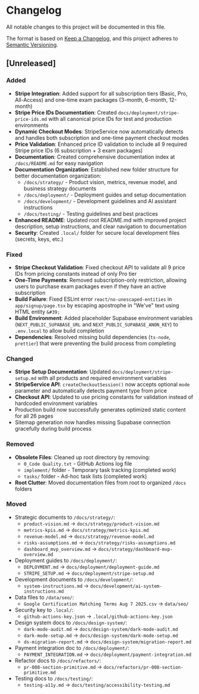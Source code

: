 # Changelog

All notable changes to this project will be documented in this file.

The format is based on [Keep a Changelog](https://keepachangelog.com/en/1.0.0/),
and this project adheres to [Semantic Versioning](https://semver.org/spec/v2.0.0.html).

## [Unreleased]

### Added
- **Stripe Integration**: Added support for all subscription tiers (Basic, Pro, All-Access) and one-time exam packages (3-month, 6-month, 12-month)
- **Stripe Price IDs Documentation**: Created `docs/deployment/stripe-price-ids.md` with all canonical price IDs for test and production environments
- **Dynamic Checkout Modes**: StripeService now automatically detects and handles both subscription and one-time payment checkout modes
- **Price Validation**: Enhanced price ID validation to include all 9 required Stripe price IDs (6 subscription + 3 exam packages)
- **Documentation**: Created comprehensive documentation index at `/docs/README.md` for easy navigation
- **Documentation Organization**: Established new folder structure for better documentation organization:
  - `/docs/strategy/` - Product vision, metrics, revenue model, and business strategy documents
  - `/docs/deployment/` - Deployment guides and setup documentation
  - `/docs/development/` - Development guidelines and AI assistant instructions
  - `/docs/testing/` - Testing guidelines and best practices
- **Enhanced README**: Updated root README.md with improved project description, setup instructions, and clear navigation to documentation
- **Security**: Created `.local/` folder for secure local development files (secrets, keys, etc.)

### Fixed
- **Stripe Checkout Validation**: Fixed checkout API to validate all 9 price IDs from pricing constants instead of only Pro tier
- **One-Time Payments**: Removed subscription-only restriction, allowing users to purchase exam packages even if they have an active subscription
- **Build Failure**: Fixed ESLint error `react/no-unescaped-entities` in `app/signup/page.tsx` by escaping apostrophe in "We've" text using HTML entity `&#39;`
- **Build Environment**: Added placeholder Supabase environment variables (`NEXT_PUBLIC_SUPABASE_URL` and `NEXT_PUBLIC_SUPABASE_ANON_KEY`) to `.env.local` to allow build completion
- **Dependencies**: Resolved missing build dependencies (`ts-node`, `prettier`) that were preventing the build process from completing

### Changed
- **Stripe Setup Documentation**: Updated `docs/deployment/stripe-setup.md` with all products and required environment variables
- **StripeService API**: `createCheckoutSession()` now accepts optional `mode` parameter and automatically detects payment type from price
- **Checkout API**: Updated to use pricing constants for validation instead of hardcoded environment variables
- Production build now successfully generates optimized static content for all 26 pages
- Sitemap generation now handles missing Supabase connection gracefully during build process

### Removed
- **Obsolete Files**: Cleaned up root directory by removing:
  - `0_Code Quality.txt` - GitHub Actions log file
  - `implement/` folder - Temporary task tracking (completed work)
  - `tasks/` folder - Ad-hoc task lists (completed work)
- **Root Clutter**: Moved documentation files from root to organized `/docs` folders

### Moved
- Strategic documents to `/docs/strategy/`:
  - `product-vision.md` → `docs/strategy/product-vision.md`
  - `metrics-kpis.md` → `docs/strategy/metrics-kpis.md`
  - `revenue-model.md` → `docs/strategy/revenue-model.md`
  - `risks-assumptions.md` → `docs/strategy/risks-assumptions.md`
  - `dashboard_mvp_overview.md` → `docs/strategy/dashboard-mvp-overview.md`
- Deployment guides to `/docs/deployment/`:
  - `DEPLOYMENT.md` → `docs/deployment/deployment-guide.md`
  - `STRIPE_SETUP.md` → `docs/deployment/stripe-setup.md`
- Development documents to `/docs/development/`:
  - `system-instructions.md` → `docs/development/ai-system-instructions.md`
- Data files to `/data/seo/`:
  - `Google Certification Matching Terms Aug 7 2025.csv` → `data/seo/`
- Security key to `.local/`:
  - `github-actions-key.json` → `.local/github-actions-key.json`
- Design system docs to `/docs/design-system/`:
  - `dark-mode-audit.md` → `docs/design-system/dark-mode-audit.md`
  - `dark-mode-setup.md` → `docs/design-system/dark-mode-setup.md`
  - `ds-migration-report.md` → `docs/design-system/migration-report.md`
- Payment integration doc to `/docs/deployment/`:
  - `PAYMENT_INTEGRATION.md` → `docs/deployment/payment-integration.md`
- Refactor docs to `/docs/refactors/`:
  - `pr-008-section-primitive.md` → `docs/refactors/pr-008-section-primitive.md`
- Testing docs to `/docs/testing/`:
  - `testing-a11y.md` → `docs/testing/accessibility-testing.md`
